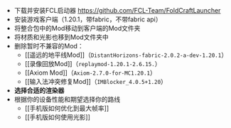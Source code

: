 - 下载并安装FCL启动器 https://github.com/FCL-Team/FoldCraftLauncher
- 安装游戏客户端（1.20.1，带fabric，不带fabric api）
- 将整合包中的Mod移动到客户端的Mod文件夹
- 将材质和光影也移到Mod文件夹中
- 删除暂时不兼容的Mod：
  - [[遥远的地平线Mod]]（`DistantHorizons-fabric-2.0.2-a-dev-1.20.1`）
  - [[录像回放Mod]]（`replaymod-1.20.1-2.6.15.`）
  - [[Axiom Mod]]（`Axiom-2.7.0-for-MC1.20.1`）
  - [[输入法冲突修复Mod]]（`IMBlocker_4.0.5+1.20`）
- **选择合适的渲染器**
- 根据你的设备性能和期望选择你的路线
  - [[手机版如何优化到最大帧率]]
  - [[手机版如何使用光影]]